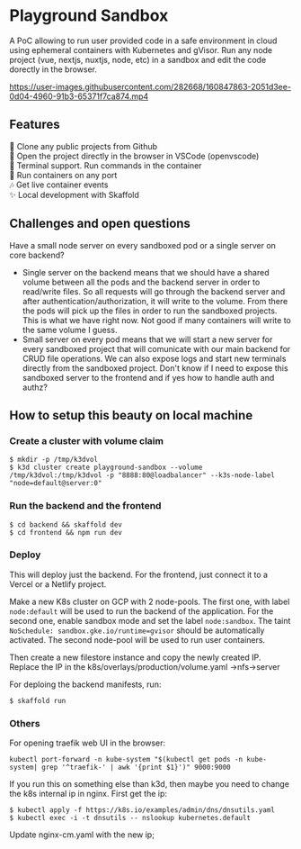 # Playground Sandbox

A PoC allowing to run user provided code in a safe environment in cloud using ephemeral containers with Kubernetes and gVisor. Run any node project (vue, nextjs, nuxtjs, node, etc) in a sandbox and edit the code dorectly in the browser.

https://user-images.githubusercontent.com/282668/160847863-2051d3ee-0d04-4960-91b3-65371f7ca874.mp4

## Features

🚀 Clone any public projects from Github  
🤘 Open the project directly in the browser in VSCode (openvscode)  
🚢 Terminal support. Run commands in the container  
👐 Run containers on any port  
🎶 Get live container events  
✨ Local development with Skaffold

## Challenges and open questions

Have a small node server on every sandboxed pod or a single server on core backend?

- Single server on the backend means that we should have a shared volume between all the pods and the backend server in order to read/write files. So all requests will go through the backend server and after authentication/authorization, it will write to the volume. From there the pods will pick up the files in order to run the sandboxed projects. This is what we have right now. Not good if many containers will write to the same volume I guess.
- Small server on every pod means that we will start a new server for every sandboxed project that will comunicate with our main backend for CRUD file operations. We can also expose logs and start new terminals directly from the sandboxed project. Don't know if I need to expose this sandboxed server to the frontend and if yes how to handle auth and authz?

## How to setup this beauty on local machine

### Create a cluster with volume claim

```
$ mkdir -p /tmp/k3dvol
$ k3d cluster create playground-sandbox --volume /tmp/k3dvol:/tmp/k3dvol -p "8888:80@loadbalancer" --k3s-node-label "node=default@server:0"
```

### Run the backend and the frontend

```
$ cd backend && skaffold dev
$ cd frontend && npm run dev
```

### Deploy

This will deploy just the backend. For the frontend, just connect it to a Vercel or a Netlify project.

Make a new K8s cluster on GCP with 2 node-pools. The first one, with label `node:default` will be used to run the backend of the application. For the second one, enable sandbox mode and set the label `node:sandbox`. The taint `NoSchedule: sandbox.gke.io/runtime=gvisor` should be automatically activated. The second node-pool will be used to run user containers.

Then create a new filestore instance and copy the newly created IP. Replace the IP in the k8s/overlays/production/volume.yaml ->nfs->server

For deploing the backend manifests, run:

```
$ skaffold run
```

### Others

For opening traefik web UI in the browser:

```
kubectl port-forward -n kube-system "$(kubectl get pods -n kube-system| grep '^traefik-' | awk '{print $1}')" 9000:9000
```

If you run this on something else than k3d, then maybe you need to change the k8s internal ip in nginx.
First get the ip:

```
$ kubectl apply -f https://k8s.io/examples/admin/dns/dnsutils.yaml
$ kubectl exec -i -t dnsutils -- nslookup kubernetes.default
```

Update nginx-cm.yaml with the new ip;
